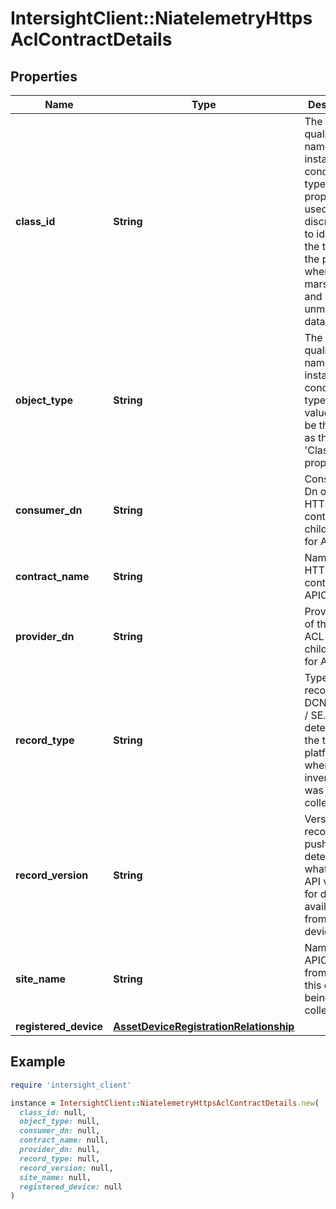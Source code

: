 # IntersightClient::NiatelemetryHttpsAclContractDetails

## Properties

| Name | Type | Description | Notes |
| ---- | ---- | ----------- | ----- |
| **class_id** | **String** | The fully-qualified name of the instantiated, concrete type. This property is used as a discriminator to identify the type of the payload when marshaling and unmarshaling data. | [default to &#39;niatelemetry.HttpsAclContractDetails&#39;] |
| **object_type** | **String** | The fully-qualified name of the instantiated, concrete type. The value should be the same as the &#39;ClassId&#39; property. | [default to &#39;niatelemetry.HttpsAclContractDetails&#39;] |
| **consumer_dn** | **String** | Consumer Dn of the HTTPS ACL contract children MOs for APIC. | [optional] |
| **contract_name** | **String** | Name of HTTPS ACL contract for APIC. | [optional] |
| **provider_dn** | **String** | Provider dn of the HTTPS ACL contract children MOs for APIC. | [optional] |
| **record_type** | **String** | Type of record DCNM / APIC / SE. This determines the type of platform where inventory was collected. | [optional] |
| **record_version** | **String** | Version of record being pushed. This determines what was the API version for data available from the device. | [optional] |
| **site_name** | **String** | Name of the APIC site from which this data is being collected. | [optional] |
| **registered_device** | [**AssetDeviceRegistrationRelationship**](AssetDeviceRegistrationRelationship.md) |  | [optional] |

## Example

```ruby
require 'intersight_client'

instance = IntersightClient::NiatelemetryHttpsAclContractDetails.new(
  class_id: null,
  object_type: null,
  consumer_dn: null,
  contract_name: null,
  provider_dn: null,
  record_type: null,
  record_version: null,
  site_name: null,
  registered_device: null
)
```

